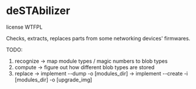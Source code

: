 # deSTAbilizer


license WTFPL

Checks, extracts, replaces parts from some networking devices' firmwares.


TODO:
  1. recognize
     -> map module types / magic numbers to blob types
  2. compute
     -> figure out how different blob types are stored
  3. replace
     -> implement --dump -o [modules_dir]
     -> implement --create -i [modules_dir] -o [upgrade_img]
